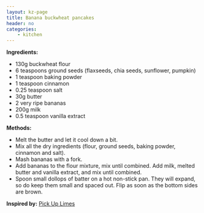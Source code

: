 ```yaml
---
layout: kz-page
title: Banana buckwheat pancakes
header: no
categories:
    - kitchen
---
```


**Ingredients:**

* 130g buckwheat flour
* 6 teaspoons ground seeds (flaxseeds, chia seeds, sunflower, pumpkin)
* 1 teaspoon baking powder
* 1 teaspoon cinnamon
* 0.25 teaspoon salt
<nbsp></nbsp>
* 30g butter
* 2 very ripe bananas
* 200g milk
* 0.5 teaspoon vanilla extract

**Methods:**

* Melt the butter and let it cool down a bit.
* Mix all the dry ingredients (flour, ground seeds, baking powder, cinnamon and salt).
* Mash bananas with a fork.
* Add bananas to the flour mixture, mix until combined. Add milk, melted butter and vanilla extract, and mix until combined.
* Spoon small dollops of batter on a hot non-stick pan. They will expand, so do keep them small and spaced out. Flip as soon as the bottom sides are brown.

**Inspired by:** [Pick Up Limes](https://www.pickuplimes.com/recipe/fabulously-healthy-buckwheat-pancakes-185)
